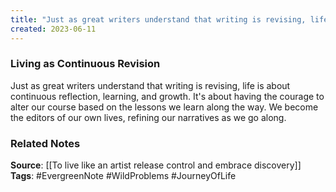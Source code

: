```yaml
---
title: "Just as great writers understand that writing is revising, life is about continuous reflection, learning, and growth"
created: 2023-06-11
---
```


### Living as Continuous Revision
Just as great writers understand that writing is revising, life is about continuous reflection, learning, and growth. It's about having the courage to alter our course based on the lessons we learn along the way. We become the editors of our own lives, refining our narratives as we go along.

### Related Notes
**Source**: [[To live like an artist release control and embrace discovery]]
**Tags**: #EvergreenNote #WildProblems #JourneyOfLife



